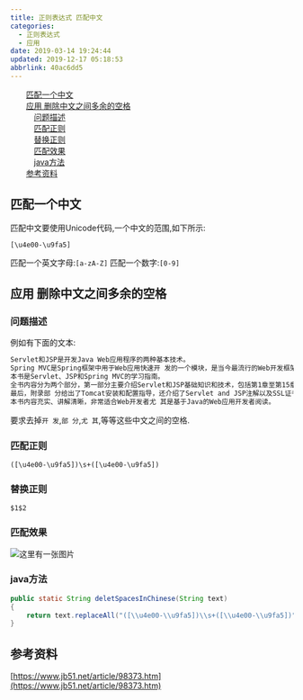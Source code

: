 ```yaml
---
title: 正则表达式 匹配中文
categories: 
  - 正则表达式
  - 应用
date: 2019-03-14 19:24:44
updated: 2019-12-17 05:18:53
abbrlink: 40ac6dd5
---
```

<div id='my_toc'><a href="/blog/40ac6dd5/#匹配一个中文" class="header_2">匹配一个中文</a>&nbsp;<br><a href="/blog/40ac6dd5/#应用-删除中文之间多余的空格" class="header_2">应用 删除中文之间多余的空格</a>&nbsp;<br><a href="/blog/40ac6dd5/#问题描述" class="header_3">问题描述</a>&nbsp;<br><a href="/blog/40ac6dd5/#匹配正则" class="header_3">匹配正则</a>&nbsp;<br><a href="/blog/40ac6dd5/#替换正则" class="header_3">替换正则</a>&nbsp;<br><a href="/blog/40ac6dd5/#匹配效果" class="header_3">匹配效果</a>&nbsp;<br><a href="/blog/40ac6dd5/#java方法" class="header_3">java方法</a>&nbsp;<br><a href="/blog/40ac6dd5/#参考资料" class="header_2">参考资料</a>&nbsp;<br></div>
<style>.header_1{margin-left: 1em;}.header_2{margin-left: 2em;}.header_3{margin-left: 3em;}.header_4{margin-left: 4em;}.header_5{margin-left: 5em;}.header_6{margin-left: 6em;}</style>
<!--more-->
<script>if (navigator.platform.search('arm')==-1){document.getElementById('my_toc').style.display = 'none';}var e,p = document.getElementsByTagName('p');while (p.length>0) {e = p[0];e.parentElement.removeChild(e);}</script>

<!--end-->
## 匹配一个中文 ##
匹配中文要使用Unicode代码,一个中文的范围,如下所示:
```regex
[\u4e00-\u9fa5]
```
匹配一个英文字母:`[a-zA-Z]`
匹配一个数字:`[0-9]`
## 应用 删除中文之间多余的空格 ##
### 问题描述 ###
例如有下面的文本:
```markdown
Servlet和JSP是开发Java Web应用程序的两种基本技术。
Spring MVC是Spring框架中用于Web应用快速开 发的一个模块，是当今最流行的Web开发框架之一。 
本书是Servlet、JSP和Spring MVC的学习指南。
全书内容分为两个部分，第一部分主要介绍Servlet和JSP基础知识和技术，包括第1章至第15章；第2部分主要介绍Spring MVC，包括第16章至第24章。
最后，附录部 分给出了Tomcat安装和配置指导，还介绍了Servlet and JSP注解以及SSL证书。
本书内容充实、讲解清晰，非常适合Web开发者尤 其是基于Java的Web应用开发者阅读。
```
要求去掉`开 发`,`部 分`,`尤 其`,等等这些中文之间的空格.
### 匹配正则 ###
```regex
([\u4e00-\u9fa5])\s+([\u4e00-\u9fa5])
```
### 替换正则 ###
```regex
$1$2
```
### 匹配效果 ###
![这里有一张图片](https://image-1257720033.cos.ap-shanghai.myqcloud.com/blog/regex/example/Chinese/1.png)
### java方法 ###
```java
public static String deletSpacesInChinese(String text)
{
    return text.replaceAll("([\\u4e00-\\u9fa5])\\s+([\\u4e00-\\u9fa5])", "$1$2");
}
```
## 参考资料 ##
[https://www.jb51.net/article/98373.htm](https://www.jb51.net/article/98373.htm)
